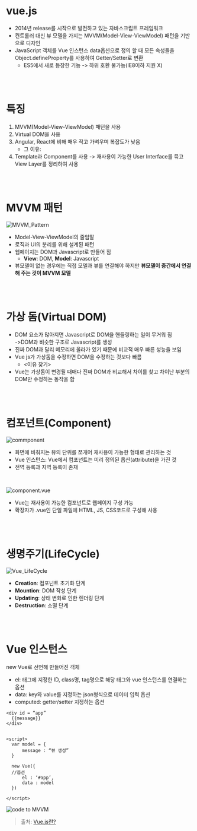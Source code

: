 # vue.js
- 2014년 release를 시작으로 발전하고 있는 자바스크립트 프레임워크
- 컨트롤러 대신 뷰 모델을 가지는 MVVM(Model-View-ViewModel) 패턴을 기반으로 디자인
- JavaScript 객체를 Vue 인스턴스 data옵션으로 정의 할 때 모든 속성들을 Object.defineProperty를 사용하여 Getter/Setter로 변환
  - ES5에서 새로 등장한 기능 -> 하위 호환 불가능(IE8이하 지원 X)

<br/>
<br/>

# 특징
1. MVVM(Model-View-ViewModel) 패턴을 사용
2. Virtual DOM을 사용
3. Angular, React에 비해 매우 작고 가벼우며 복잡도가 낮음
    - 그 이유:
4. Template과 Component를 사용 -> 재사용이 가능한 User Interface를 묶고 View Layer를 정리하여 사용

<br/>
<br/>

# MVVM 패턴
![MVVM_Pattern](https://wikidocs.net/images/page/17701/view-model.png)
- Model-View-ViewModel의 줄임말
- 로직과 UI의 분리를 위해 설계된 패턴
- 웹페이지는 DOM과 Javascript로 만들어 짐
  - **View**: DOM, **Model**: Javascript
- 뷰모델이 없는 경우에는 직접 모델과 뷰를 연결해야 하지만 **뷰모델이 중간에서 연결해 주는 것이 MVVM 모델**

<br/>
<br/>

# 가상 돔(Virtual DOM)
- DOM 요소가 많아지면 Javascript로 DOM을 핸들링하는 일이 무거워 짐   
  ->DOM과 비슷한 구조로 Javascript를 생성
- 진짜 DOM과 달리 메모리에 올라가 있기 때문에 비교적 매우 빠른 성능을 보임
- Vue js가 가상돔을 수정하면 DOM을 수정하는 것보다 빠름
  - <이유 찾기>
- Vue는 가상돔이 변경될 때매다 진짜 DOM과 비교해서 차이를 찾고 차이난 부분의 DOM만 수정하는 동작을 함

<br/>
<br/>

# 컴포넌트(Component)
![commponent](https://wikidocs.net/images/page/17701/component.png)
- 화면에 비춰지는 뷰의 단위를 쪼개어 재사용이 가능한 형태로 관리하는 것
- Vue 인스턴스: Vue에서 컴포넌트는 미리 정의된 옵션(attribute)을 가진 것
- 전역 등록과 지역 등록이 존재

<br/>

![component.vue](https://wikidocs.net/images/page/17701/vue-component-structure.png)
- Vue는 재사용이 가능한 컴포넌트로 웹페이지 구성 가능
- 확장자가 .vue인 단일 파일에 HTML, JS, CSS코드로 구성해 사용

<br/>
<br/>

# 생명주기(LifeCycle)
![Vue_LifeCycle](https://wikidocs.net/images/page/17701/vue%EC%9D%B8%EC%8A%A4%ED%84%B4%EC%8A%A4_%EB%9D%BC%EC%9D%B4%ED%94%84_%EC%82%AC%EC%9D%B4%ED%81%B4.jpg)
- **Creation**: 컴포넌트 초기화 단계
- **Mountion**: DOM 작성 단계
- **Updating**: 상태 변화로 인한 렌더링 단계
- **Destruction**: 소멸 단계

<br/>
<br/>

# Vue 인스턴스
new Vue로 선언해 만들어진 객체
  - el: 태그에 지정한 ID, class명, tag명으로 해당 태그와 vue 인스턴스를 연결하는 옵션
  - data: key와 value를 지정하는 json형식으로 데이터 입력 옵션
  - computed: getter/setter 지정하는 옵션
  ```vue
  <div id = “app”
    {{message}}
  </div>


  <script>
    var model = {
        message : “뷰 생성”
    }

    new Vue({  
    //옵션
        el : ‘#app’,
        data : model
    })

  </script>
  ```
 ![code to MVVM](https://user-images.githubusercontent.com/75727995/116805855-2faedb80-ab64-11eb-9ddf-dccebe693f4e.png)

> 출처: [Vue.js란?](https://wikidocs.net/17701)
